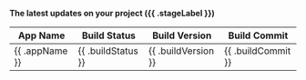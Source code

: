 **The latest updates on your project ({{ .stageLabel }})**
<table>
  <thead>
    <tr>
      <th> App Name </th>
      <th> Build Status </th>
      <th> Build Version </th>
      <th> Build Commit </th>
    </tr>
  </thead>
  <tbody>
    <tr>
      <td> {{ .appName }} </td>
      <td> {{ .buildStatus }} </td>
      <td> {{ .buildVersion }} </td>
      <td> {{ .buildCommit }} </td>
  </tbody>
</table>
